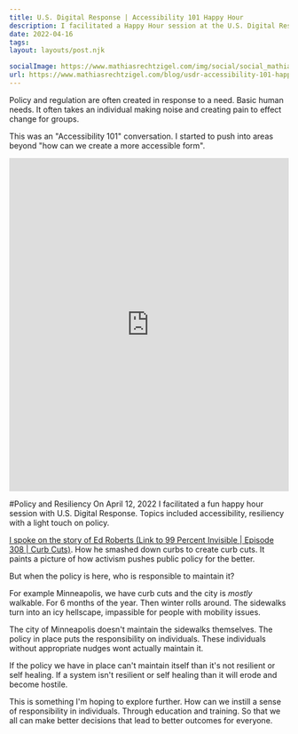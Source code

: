 ```yaml
---
title: U.S. Digital Response | Accessibility 101 Happy Hour
description: I facilitated a Happy Hour session at the U.S. Digital Response focused around Accessibility, Resiliency, Policy and Web Standards! It was pretty fun!
date: 2022-04-16
tags:
layout: layouts/post.njk

socialImage: https://www.mathiasrechtzigel.com/img/social/social_mathias_rechtzigel.png
url: https://www.mathiasrechtzigel.com/blog/usdr-accessibility-101-happy-hour
---
```


<p class="lead-p">
Policy and regulation are often created in response to a need. Basic human needs. It often takes an individual making noise and creating pain to effect change for groups.
</p>

<p class="lead-p">This was an "Accessibility 101" conversation. I started to push into areas beyond "how can we create a more accessible form".</p>

<iframe width="560" height="315" src="https://www.youtube.com/embed/fdYbREUiYxE" title="YouTube video player | Mathias Rechtzigel & U.S. Digital Response Happy Hour" frameborder="0" allow="accelerometer; autoplay; clipboard-write; encrypted-media; gyroscope; picture-in-picture" allowfullscreen></iframe>
<style>
  iframe{
    position:relative;
    top:0;
    left:0;
    width:100%;
    height:600px;
  }
</style>

#Policy and Resiliency 
On April 12, 2022 I facilitated a fun happy hour session with U.S. Digital Response. Topics included accessibility, resiliency  with a light touch on policy.

<a href="https://99percentinvisible.org/episode/curb-cuts/">I spoke on the story of Ed Roberts (Link to 99 Percent Invisible | Episode 308 | Curb Cuts)</a>. How he smashed down curbs to create curb cuts.  It paints a picture of how activism pushes public policy for the better.

But when the policy is here, who is responsible to maintain it? 

For example Minneapolis, we have curb cuts and the city is *mostly* walkable. For 6 months of the year. Then winter rolls around. The sidewalks turn into an icy hellscape, impassible for people with mobility issues. 

The city of Minneapolis doesn't maintain the sidewalks themselves. The policy in place puts the responsibility on individuals. These individuals without appropriate nudges wont actually maintain it.

If the policy we have in place can't maintain itself than it's not resilient or self healing. If a system isn't resilient or self healing than it will erode and become hostile.

This is something I'm hoping to explore further. How can we instill a sense of responsibility in individuals. Through education and training. So that we all can make better decisions that lead to better outcomes for everyone.

